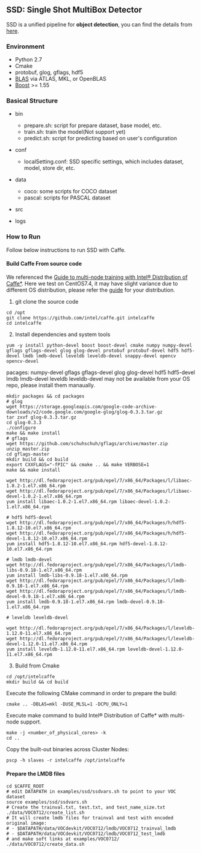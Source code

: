 ## SSD: Single Shot MultiBox Detector
SSD is a unified pipeline for **object detection**, you can find the details from [here](https://github.com/weiliu89/caffe/tree/ssd).

### Environment
- Python 2.7
- Cmake
- protobuf, glog, gflags, hdf5
- [BLAS](https://en.wikipedia.org/wiki/Basic_Linear_Algebra_Subprograms) via ATLAS, MKL, or OpenBLAS
- [Boost](http://www.boost.org/) >= 1.55
### Basical Structure
- bin
    - prepare.sh: script for prepare dataset, base model, etc. 
    - train.sh: train the model(Not support yet)
    - predict.sh: script for predicting based on user's configuration
- conf
    - localSetting.conf: SSD specific settings, which includes dataset, model, store dir, etc.
- data
    - coco: some scripts for COCO dataset
    - pascal: scripts for PASCAL dataset
- src

- logs

### How to Run
Follow below instructions to run SSD with Caffe.
#### Build Caffe From source code
We referenced the [Guide to multi-node training with Intel® Distribution of Caffe*](https://github.com/intel/caffe/wiki/Multinode-guide).
Here we test on CentOS7.4, it may have slight variance due to different OS distribution, please refer the [guide](http://caffe.berkeleyvision.org/installation.html) for your distribution.
1. git clone the source code
```shell
cd /opt
git clone https://github.com/intel/caffe.git intelcaffe
cd intelcaffe
```
2. Install dependencies and system tools
```shell
yum -y install python-devel boost boost-devel cmake numpy numpy-devel gflags gflags-devel glog glog-devel protobuf protobuf-devel hdf5 hdf5-devel lmdb lmdb-devel leveldb leveldb-devel snappy-devel opencv opencv-devel
```
pacages: numpy-devel gflags gflags-devel glog glog-devel hdf5 hdf5-devel lmdb lmdb-devel leveldb leveldb-devel may not be available from your OS repo, please install them manaually.

```shell
mkdir packages && cd packages
# glog
wget https://storage.googleapis.com/google-code-archive-downloads/v2/code.google.com/google-glog/glog-0.3.3.tar.gz
tar zxvf glog-0.3.3.tar.gz
cd glog-0.3.3
./configure
make && make install
# gflags
wget https://github.com/schuhschuh/gflags/archive/master.zip
unzip master.zip
cd gflags-master
mkdir build && cd build
export CXXFLAGS="-fPIC" && cmake .. && make VERBOSE=1
make && make install
```

```shell
wget http://dl.fedoraproject.org/pub/epel/7/x86_64/Packages/l/libaec-1.0.2-1.el7.x86_64.rpm
wget http://dl.fedoraproject.org/pub/epel/7/x86_64/Packages/l/libaec-devel-1.0.2-1.el7.x86_64.rpm
yum install libaec-1.0.2-1.el7.x86_64.rpm libaec-devel-1.0.2-1.el7.x86_64.rpm

# hdf5 hdf5-devel
wget http://dl.fedoraproject.org/pub/epel/7/x86_64/Packages/h/hdf5-1.8.12-10.el7.x86_64.rpm
wget http://dl.fedoraproject.org/pub/epel/7/x86_64/Packages/h/hdf5-devel-1.8.12-10.el7.x86_64.rpm
yum install hdf5-1.8.12-10.el7.x86_64.rpm hdf5-devel-1.8.12-10.el7.x86_64.rpm

# lmdb lmdb-devel
wget http://dl.fedoraproject.org/pub/epel/7/x86_64/Packages/l/lmdb-libs-0.9.18-1.el7.x86_64.rpm
yum install lmdb-libs-0.9.18-1.el7.x86_64.rpm
wget http://dl.fedoraproject.org/pub/epel/7/x86_64/Packages/l/lmdb-0.9.18-1.el7.x86_64.rpm
wget http://dl.fedoraproject.org/pub/epel/7/x86_64/Packages/l/lmdb-devel-0.9.18-1.el7.x86_64.rpm
yum install lmdb-0.9.18-1.el7.x86_64.rpm lmdb-devel-0.9.18-1.el7.x86_64.rpm

# leveldb leveldb-devel

wget http://dl.fedoraproject.org/pub/epel/7/x86_64/Packages/l/leveldb-1.12.0-11.el7.x86_64.rpm
wget http://dl.fedoraproject.org/pub/epel/7/x86_64/Packages/l/leveldb-devel-1.12.0-11.el7.x86_64.rpm
yum install leveldb-1.12.0-11.el7.x86_64.rpm leveldb-devel-1.12.0-11.el7.x86_64.rpm
```
3. Build from Cmake
```shell
cd /opt/intelcaffe
mkdir build && cd build
```
Execute the following CMake command in order to prepare the build:
```shell
cmake .. -DBLAS=mkl -DUSE_MLSL=1 -DCPU_ONLY=1
```
Execute make command to build Intel® Distribution of Caffe* with multi-node support.
```shell
make -j <number_of_physical_cores> -k
cd ..
```
Copy the built-out binaries across Cluster Nodes:
```shell
pscp -h slaves -r intelcaffe /opt/intelcaffe
```
#### Prepare the LMDB files
```shell
cd $CAFFE_ROOT
# edit DATAPATH in examples/ssd/ssdvars.sh to point to your VOC dataset
source examples/ssd/ssdvars.sh
# Create the trainval.txt, test.txt, and test_name_size.txt
./data/VOC0712/create_list.sh
# It will create lmdb files for trainval and test with encoded original image:
# - $DATAPATH/data/VOCdevkit/VOC0712/lmdb/VOC0712_trainval_lmdb
# - $DATAPATH/data/VOCdevkit/VOC0712/lmdb/VOC0712_test_lmdb
# and make soft links at examples/VOC0712/
./data/VOC0712/create_data.sh
```




